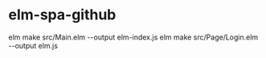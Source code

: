 # elm-spa-github

elm make src/Main.elm --output elm-index.js
elm make src/Page/Login.elm --output elm.js